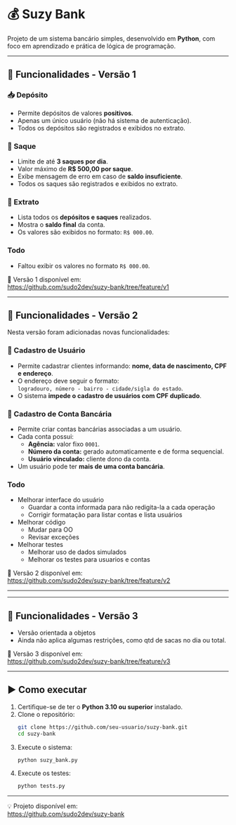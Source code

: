 # 💰 Suzy Bank

Projeto de um sistema bancário simples, desenvolvido em **Python**, com foco em aprendizado e prática de lógica de programação.

---

## 🧩 Funcionalidades - Versão 1

### 📥 Depósito
- Permite depósitos de valores **positivos**.
- Apenas um único usuário (não há sistema de autenticação).
- Todos os depósitos são registrados e exibidos no extrato.

### 💸 Saque
- Limite de até **3 saques por dia**.
- Valor máximo de **R$ 500,00 por saque**.
- Exibe mensagem de erro em caso de **saldo insuficiente**.
- Todos os saques são registrados e exibidos no extrato.

### 📄 Extrato
- Lista todos os **depósitos e saques** realizados.
- Mostra o **saldo final** da conta.
- Os valores são exibidos no formato: `R$ 000.00`.

### Todo
- Faltou exibir os valores no formato `R$ 000.00`.

🔗 Versão 1 disponível em:  
https://github.com/sudo2dev/suzy-bank/tree/feature/v1

---

## 🧩 Funcionalidades - Versão 2

Nesta versão foram adicionadas novas funcionalidades:

### 👤 Cadastro de Usuário
- Permite cadastrar clientes informando: **nome, data de nascimento, CPF e endereço**.
- O endereço deve seguir o formato:  
`logradouro, número - bairro - cidade/sigla do estado`.
- O sistema **impede o cadastro de usuários com CPF duplicado**.

### 🏦 Cadastro de Conta Bancária
- Permite criar contas bancárias associadas a um usuário.
- Cada conta possui:
  - **Agência:** valor fixo `0001`.
  - **Número da conta:** gerado automaticamente e de forma sequencial.
  - **Usuário vinculado:** cliente dono da conta.
- Um usuário pode ter **mais de uma conta bancária**.

### Todo
- Melhorar interface do usuário
   - Guardar a conta informada para não redigita-la a cada operação
   - Corrigir formatação para listar contas e lista usuários
- Melhorar código
   - Mudar para OO
   - Revisar exceções
- Melhorar testes
   - Melhorar uso de dados simulados
   - Melhorar os testes para usuarios e contas

🔗 Versão 2 disponível em:  
https://github.com/sudo2dev/suzy-bank/tree/feature/v2

---

---

## 🧩 Funcionalidades - Versão 3

- Versão orientada a objetos
- Ainda não aplica algumas restrições, como qtd de sacas no dia ou total.

🔗 Versão 3 disponível em:  
https://github.com/sudo2dev/suzy-bank/tree/feature/v3

---

## ▶️ Como executar

1. Certifique-se de ter o **Python 3.10 ou superior** instalado.
2. Clone o repositório:
   ```bash
   git clone https://github.com/seu-usuario/suzy-bank.git
   cd suzy-bank
   ```
3. Execute o sistema:
   ```bash
   python suzy_bank.py
   ```
4. Execute os testes:
   ```bash
   python tests.py
   ```

---

💡 Projeto disponível em:  
https://github.com/sudo2dev/suzy-bank
